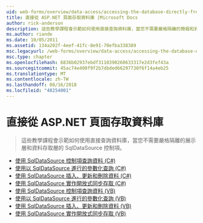 ```yaml
---
uid: web-forms/overview/data-access/accessing-the-database-directly-from-an-aspnet-page/index
title: 直接從 ASP.NET 頁面存取資料庫 |Microsoft Docs
author: rick-anderson
description: 這些教學課程會示範如何使用直接查詢資料庫，當您不需要嚴格隔離的簡報和資料的 SqlDataSource 控制項...
ms.author: riande
ms.date: 10/05/2011
ms.assetid: 134a202f-4eef-41fc-8e91-70efba338389
msc.legacyurl: /web-forms/overview/data-access/accessing-the-database-directly-from-an-aspnet-page
msc.type: chapter
ms.openlocfilehash: 6836b02937ebdf3110390260633317e2d3fef43a
ms.sourcegitcommit: 45ac74e400f9f2b7dbded66297730f6f14a4eb25
ms.translationtype: MT
ms.contentlocale: zh-TW
ms.lasthandoff: 08/16/2018
ms.locfileid: "48254001"
---
```

<a name="accessing-the-database-directly-from-an-aspnet-page"></a>直接從 ASP.NET 頁面存取資料庫
====================
> 這些教學課程會示範如何使用直接查詢資料庫，當您不需要嚴格隔離的展示層和資料存取層的 SqlDataSource 控制項。


- [使用 SqlDataSource 控制項查詢資料 (C#)](querying-data-with-the-sqldatasource-control-cs.md)
- [使用以 SqlDataSource 進行的參數化查詢 (C#)](using-parameterized-queries-with-the-sqldatasource-cs.md)
- [使用 SqlDataSource 插入、更新和刪除資料 (C#)](inserting-updating-and-deleting-data-with-the-sqldatasource-cs.md)
- [使用 SqlDataSource 實作開放式同步存取 (C#)](implementing-optimistic-concurrency-with-the-sqldatasource-cs.md)
- [使用 SqlDataSource 控制項查詢資料 (VB)](querying-data-with-the-sqldatasource-control-vb.md)
- [使用以 SqlDataSource 進行的參數化查詢 (VB)](using-parameterized-queries-with-the-sqldatasource-vb.md)
- [使用 SqlDataSource 插入、更新和刪除資料 (VB)](inserting-updating-and-deleting-data-with-the-sqldatasource-vb.md)
- [使用 SqlDataSource 實作開放式同步存取 (VB)](implementing-optimistic-concurrency-with-the-sqldatasource-vb.md)
